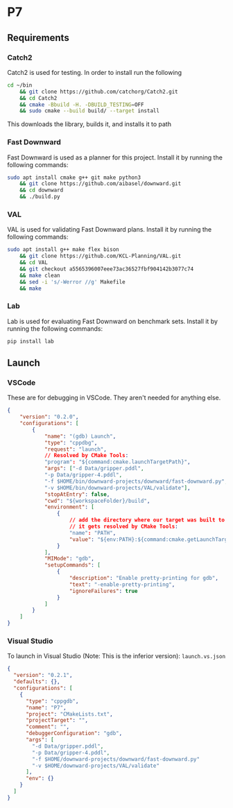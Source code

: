 # P7
## Requirements
### Catch2
Catch2 is used for testing.
In order to install run the following

```bash
cd ~/bin
    && git clone https://github.com/catchorg/Catch2.git
    && cd Catch2
    && cmake -Bbuild -H. -DBUILD_TESTING=OFF
    && sudo cmake --build build/ --target install
```

This downloads the library, builds it, and installs it to path

### Fast Downward
Fast Downward is used as a planner for this project.
Install it by running the following commands:
```bash
sudo apt install cmake g++ git make python3
    && git clone https://github.com/aibasel/downward.git
    && cd downward
    && ./build.py
```

### VAL
VAL is used for validating Fast Downward plans.
Install it by running the following commands:
```bash
sudo apt install g++ make flex bison 
    && git clone https://github.com/KCL-Planning/VAL.git 
    && cd VAL 
    && git checkout a5565396007eee73ac36527fbf904142b3077c74 
    && make clean 
    && sed -i 's/-Werror //g' Makefile 
    && make
```

### Lab
Lab is used for evaluating Fast Downward on benchmark sets.
Install it by running the following commands:
```bash
pip install lab
```

## Launch
### VSCode
These are for debugging in VSCode. They aren't needed for anything else.
```json
{
    "version": "0.2.0",
    "configurations": [
        {
            "name": "(gdb) Launch",
            "type": "cppdbg",
            "request": "launch",
            // Resolved by CMake Tools:
            "program": "${command:cmake.launchTargetPath}",
            "args": ["-d Data/gripper.pddl",
            "-p Data/gripper-4.pddl",
            "-f $HOME/bin/downward-projects/downward/fast-downward.py",
            "-v $HOME/bin/downward-projects/VAL/validate"],
            "stopAtEntry": false,
            "cwd": "${workspaceFolder}/build",
            "environment": [
                {
                    // add the directory where our target was built to the PATHs
                    // it gets resolved by CMake Tools:
                    "name": "PATH",
                    "value": "${env:PATH}:${command:cmake.getLaunchTargetDirectory}"
                }
            ],
            "MIMode": "gdb",
            "setupCommands": [
                {
                    "description": "Enable pretty-printing for gdb",
                    "text": "-enable-pretty-printing",
                    "ignoreFailures": true
                }
            ]
        }
    ]
}
```

### Visual Studio
To launch in Visual Studio (Note: This is the inferior version):
`launch.vs.json`
```json
{
  "version": "0.2.1",
  "defaults": {},
  "configurations": [
    {
      "type": "cppgdb",
      "name": "P7",
      "project": "CMakeLists.txt",
      "projectTarget": "",
      "comment": "",
      "debuggerConfiguration": "gdb",
      "args": [
        "-d Data/gripper.pddl",
        "-p Data/gripper-4.pddl",
        "-f $HOME/downward-projects/downward/fast-downward.py"
        "-v $HOME/downward-projects/VAL/validate"
      ],
      "env": {}
    }
  ]
}
```
